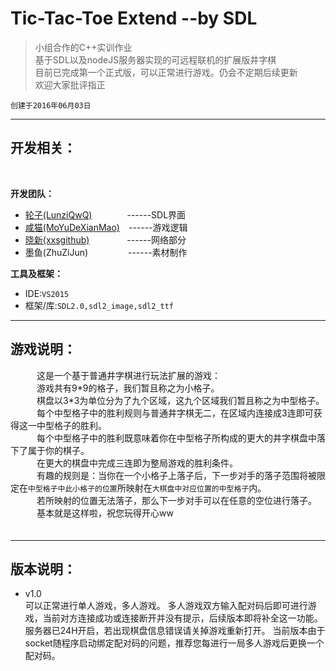# Tic-Tac-Toe Extend --by SDL  

> 小组合作的C++实训作业  
> 基于SDL以及nodeJS服务器实现的可远程联机的扩展版井字棋  
> 目前已完成第一个正式版，可以正常进行游戏。仍会不定期后续更新  
> 欢迎大家批评指正

`创建于2016年06月03日`  

---

## 开发相关：  
   
   <br>

**开发团队：**  

* [轮子(LunziQwQ)](https://github.com/LunziQwQ)　　　　------SDL界面  
* [咸猫(MoYuDeXianMao)](https://github.com/MoYuDeXianMao)　------游戏逻辑  
* [晓新(xxsgithub)](https://github.com/xxsgithub) 　　　　------网络部分  
* 墨鱼(ZhuZiJun) 　　　　  ------素材制作

**工具及框架：**

* IDE:`VS2015`  
* 框架/库:`SDL2.0,sdl2_image,sdl2_ttf`  
    

---

## 游戏说明：  
　　　这是一个基于普通井字棋进行玩法扩展的游戏：  
　　　游戏共有9\*9的格子，我们暂且称之为小格子。  
　　　棋盘以3\*3为单位分为了九个区域，这九个区域我们暂且称之为中型格子。    
　　　每个中型格子中的胜利规则与普通井字棋无二，在区域内连接成3连即可获得这一中型格子的胜利。    
　　　每个中型格子中的胜利既意味着你在中型格子所构成的更大的井字棋盘中落下了属于你的棋子。    
　　　在更大的棋盘中完成三连即为整局游戏的胜利条件。    
　　　有趣的规则是：当你在一个小格子上落子后，下一步对手的落子范围将被限定在`中型格子中此小格子的位置`所映射在`大棋盘中对应位置的中型格子`内。    
　　　若所映射的位置无法落子，那么下一步对手可以在任意的空位进行落子。    
　　　基本就是这样啦，祝您玩得开心ww    
　　　<br>

---

## 版本说明：  

* v1.0   
        可以正常进行单人游戏，多人游戏。
        多人游戏双方输入配对码后即可进行游戏，当前对方连接成功或连接断开并没有提示，后续版本即将补全这一功能。
        服务器已24H开启，若出现棋盘信息错误请关掉游戏重新打开。
        当前版本由于socket随程序启动绑定配对码的问题，推荐您每进行一局多人游戏后更换一个配对码。
